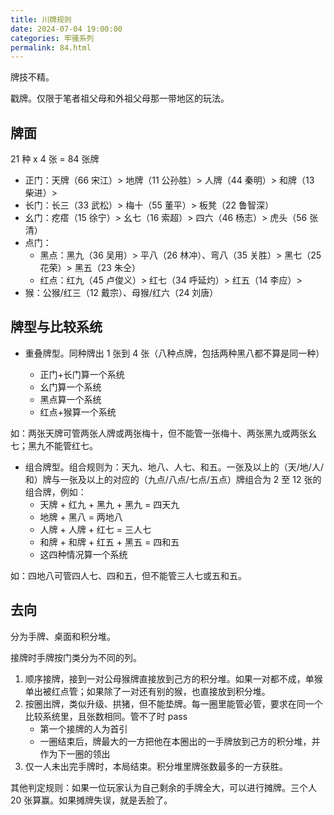 ```yaml
---
title: 川牌规则
date: 2024-07-04 19:00:00
categories: 牢骚系列
permalink: 84.html
---
```


牌技不精。

戳牌。仅限于笔者祖父母和外祖父母那一带地区的玩法。

<!--more-->

## 牌面

21 种 x 4 张 = 84 张牌

- 正门：天牌（66 宋江）> 地牌（11 公孙胜）> 人牌（44 秦明）> 和牌（13 柴进）>
- 长门：长三（33 武松）> 梅十（55 董平）> 板凳（22 鲁智深）
- 幺门：疙瘩（15 徐宁）> 幺七（16 索超）> 四六（46 杨志）> 虎头（56 张清）
- 点门：
  - 黑点：黑九（36 吴用）> 平八（26 林冲）、弯八（35 关胜）> 黑七（25 花荣）> 黑五（23 朱仝）
  - 红点：红九（45 卢俊义）> 红七（34 呼延灼）> 红五（14 李应）>
- 猴：公猴/红三（12 戴宗）、母猴/红六（24 刘唐）

## 牌型与比较系统

- 重叠牌型。同种牌出 1 张到 4 张（八种点牌，包括两种黑八都不算是同一种）

  - 正门+长门算一个系统
  - 幺门算一个系统
  - 黑点算一个系统
  - 红点+猴算一个系统

如：两张天牌可管两张人牌或两张梅十，但不能管一张梅十、两张黑九或两张幺七；黑九不能管红七。

- 组合牌型。组合规则为：天九、地八、人七、和五。一张及以上的（天/地/人/和）牌与一张及以上的对应的（九点/八点/七点/五点）牌组合为 2 至 12 张的组合牌，例如：
  - 天牌 + 红九 + 黑九 + 黑九 = 四天九
  - 地牌 + 黑八 = 两地八
  - 人牌 + 人牌 + 红七 = 三人七
  - 和牌 + 和牌 + 红五 + 黑五 = 四和五
  - 这四种情况算一个系统

如：四地八可管四人七、四和五，但不能管三人七或五和五。

## 去向

分为手牌、桌面和积分堆。

接牌时手牌按门类分为不同的列。

1. 顺序接牌，接到一对公母猴牌直接放到己方的积分堆。如果一对都不成，单猴单出被红点管；如果除了一对还有别的猴，也直接放到积分堆。
2. 按圈出牌，类似升级、拱猪，但不能垫牌。每一圈里能管必管，要求在同一个比较系统里，且张数相同。管不了时 pass
   - 第一个接牌的人为首引
   - 一圈结束后，牌最大的一方把他在本圈出的一手牌放到己方的积分堆，并作为下一圈的领出
3. 仅一人未出完手牌时，本局结束。积分堆里牌张数最多的一方获胜。

其他判定规则：如果一位玩家认为自己剩余的手牌全大，可以进行摊牌。三个人 20 张算赢。如果摊牌失误，就是丢脸了。
